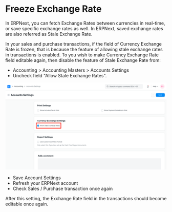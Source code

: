 
# Freeze Exchange Rate


In ERPNext, you can fetch Exchange Rates between currencies in real-time, or save specific exchange rates as well. In ERPNext, saved exchange rates are also referred as Stale Exchange Rate.


In your sales and purchase transactions, if the field of Currency Exchange Rate is frozen, that is because the feature of allowing stale exchange rates in transactions is enabled. To you wish to make Currency Exchange Rate field editable again, then disable the feature of Stale Exchange Rate from:


* Accounting > Accounting Masters > Accounts Settings
* Uncheck field "Allow Stale Exchange Rates".


![Allow Stale Exchange Rates](/files/allow-stale-exchange-rates.png)
* Save Account Settings
* Refresh your ERPNext account
* Check Sales / Purchase transaction once again


After this setting, the Exchange Rate field in the transactions should become editable once again.


